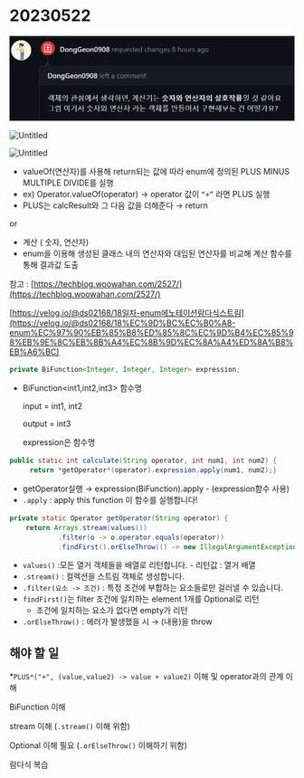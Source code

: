 # 20230522

![Untitled](5월22일/Untitled.png)

![Untitled](20230522%20a4d501ccf7544562bd3f991d0f942080/Untitled%201.png)

![Untitled](20230522%20a4d501ccf7544562bd3f991d0f942080/Untitled%202.png)

- valueOf(연산자)를 사용해 return되는 값에 따라 enum에 정의된 PLUS MINUS MULTIPLE DIVIDE를 실행
- ex) Operator.valueOf(operator) → operator 값이 `“+”` 라면 PLUS 실행
- PLUS는 calcResult와 그 다음 값을 더해준다 → return

or

- 계산 ( 숫자, 연산자)
- enum을 이용해 생성된 클래스 내의 연산자와 대입된 연산자를 비교해 계산 함수를 통해 결과값 도출

참고 : [https://techblog.woowahan.com/2527/](https://techblog.woowahan.com/2527/)

[https://velog.io/@ds02168/18일차-enum에노테이션람다식스트림](https://velog.io/@ds02168/18%EC%9D%BC%EC%B0%A8-enum%EC%97%90%EB%85%B8%ED%85%8C%EC%9D%B4%EC%85%98%EB%9E%8C%EB%8B%A4%EC%8B%9D%EC%8A%A4%ED%8A%B8%EB%A6%BC)

```java
private BiFunction<Integer, Integer, Integer> expression;
```

- BiFunction<int1,int2,int3> 함수명
    
    input = int1, int2
    
    output = int3
    
    expression은 함수명
    

```java
public static int calculate(String operator, int num1, int num2) {
     return *getOperator*(operator).expression.apply(num1, num2);}
```

- getOperator실행 →  expression(BiFunction).apply - (expression함수 사용)
- `.apply` : apply this function 이 함수를 실행합니다!

```java
private static Operator getOperator(String operator) {
    return Arrays.stream(values())
            .filter(o -> o.operator.equals(operator))
            .findFirst().orElseThrow(() -> new IllegalArgumentException("올바른 연산자가 아닙니다."));}
```

- `values()` :모든 열거 객체들을 배열로 리턴합니다. - 리턴값 : 열거 배열
- `.stream()` : 컬렉션을 스트림 객체로 생성합니다.
- `.filter(요소 -> 조건)` : 특정 조건에 부합하는 요소들로만 걸러낼 수 있습니다.
- `findFirst()`는 filter 조건에 일치하는 element 1개를 Optional로 리턴
    - 조건에 일치하는 요소가 없다면 empty가 리턴
- `.orElseThrow()` : 에러가 발생했을 시 → (내용)을 throw

## 해야 할 일

*`PLUS*("+", (value,value2) -> value + value2)` 이해 및 operator과의 관계 이해

BiFunction 이해

stream 이해 (`.stream()` 이해 위함)

Optional 이해 필요 (`.orElseThrow()`  이해하기 위함)

람다식 복습
